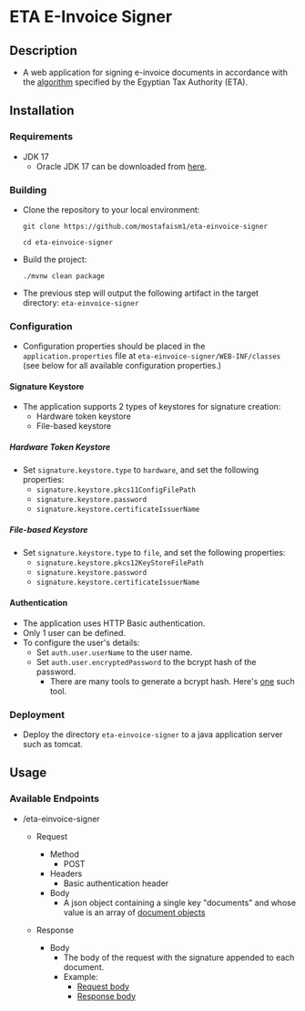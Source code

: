# ETA E-Invoice Signer

## Description

- A web application for signing e-invoice documents in accordance with the [algorithm](https://sdk.invoicing.eta.gov.eg/signature-creation) specified by the Egyptian Tax Authority (ETA).

## Installation

### Requirements

- JDK 17
  - Oracle JDK 17 can be downloaded from [here](https://www.oracle.com/java/technologies/javase/jdk17-archive-downloads.html).

### Building

- Clone the repository to your local environment:

  ```console
  git clone https://github.com/mostafaism1/eta-einvoice-signer
  ```

  ```console
  cd eta-einvoice-signer
  ```

- Build the project:

  ```console
  ./mvnw clean package
  ```

- The previous step will output the following artifact in the target directory: `eta-einvoice-signer`

### Configuration

- Configuration properties should be placed in the `application.properties` file at `eta-einvoice-signer/WEB-INF/classes` (see below for all available configuration properties.)

#### Signature Keystore

- The application supports 2 types of keystores for signature creation:
  - Hardware token keystore
  - File-based keystore

##### Hardware Token Keystore

- Set `signature.keystore.type` to `hardware`, and set the following properties:
  - `signature.keystore.pkcs11ConfigFilePath`
  - `signature.keystore.password`
  - `signature.keystore.certificateIssuerName`

##### File-based Keystore

- Set `signature.keystore.type` to `file`, and set the following properties:
  - `signature.keystore.pkcs12KeyStoreFilePath`
  - `signature.keystore.password`
  - `signature.keystore.certificateIssuerName`

#### Authentication

- The application uses HTTP Basic authentication.
- Only 1 user can be defined.
- To configure the user's details:
  - Set `auth.user.userName` to the user name.
  - Set `auth.user.encryptedPassword` to the bcrypt hash of the password.
    - There are many tools to generate a bcrypt hash. Here's [one](https://bcrypt.online/) such tool.

### Deployment

- Deploy the directory `eta-einvoice-signer` to a java application server such as tomcat.

## Usage

### Available Endpoints

- /eta-einvoice-signer

  - Request

    - Method
      - POST
    - Headers
      - Basic authentication header
    - Body
      - A json object containing a single key "documents" and whose value is an array of [document objects](https://sdk.invoicing.eta.gov.eg/documents/invoice-v1-0/#core)

  - Response

    - Body
      - The body of the request with the signature appended to each document.
      - Example:
        - [Request body](docu/input.json)
        - [Response body](docu/output.json)

